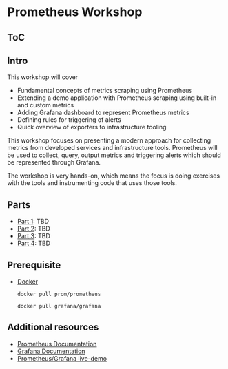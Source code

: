 # Prometheus Workshop

## ToC


## Intro

This workshop will cover

- Fundamental concepts of metrics scraping using Prometheus
- Extending a demo application with Prometheus scraping using built-in and
  custom metrics
- Adding Grafana dashboard to represent Prometheus metrics
- Defining rules for triggering of alerts
- Quick overview of exporters to infrastructure tooling

This workshop focuses on presenting a modern approach for collecting metrics
from developed services and infrastructure tools. Prometheus will be used to
collect, query, output metrics and triggering alerts which should be represented
through Grafana.

The workshop is very hands-on, which means the focus is doing exercises with the
tools and instrumenting code that uses those tools.

## Parts

- [Part 1](part1/prometheus-and-grafana.md): TBD
- [Part 2](part2/instrumenting-code.md): TBD
- [Part 3](part3/metrics.md): TBD
- [Part 4](part4/alerts.md): TBD

## Prerequisite

- [Docker](https://docs.docker.com/)
    ```
    docker pull prom/prometheus
    ```
    ```
    docker pull grafana/grafana
    ```

## Additional resources

- [Prometheus Documentation](https://prometheus.io/docs/)
- [Grafana Documentation](https://grafana.com/docs/)
- [Prometheus/Grafana live-demo](http://demo.robustperception.io:3000/)
